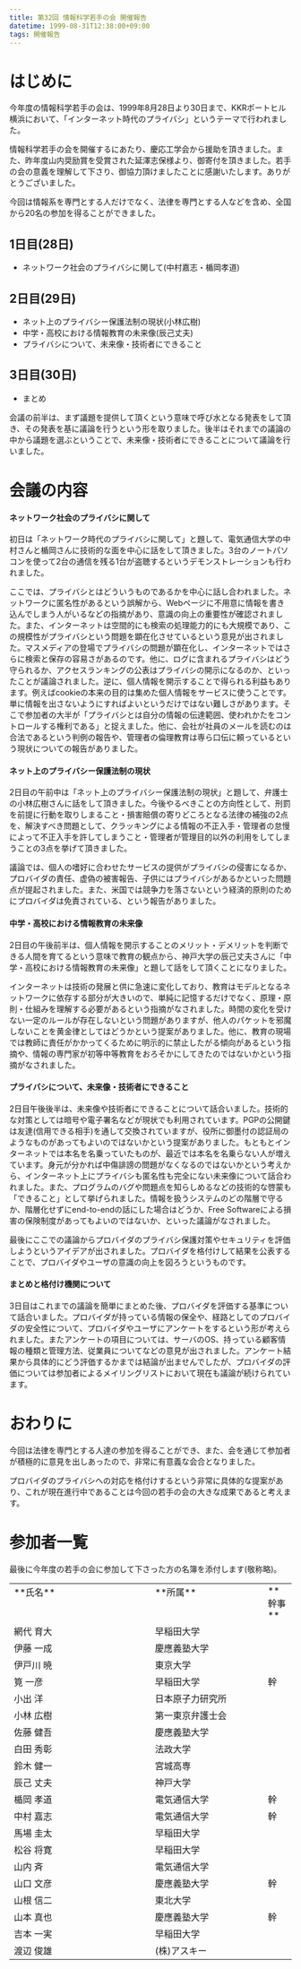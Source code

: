 ```yaml
---
title: 第32回 情報科学若手の会 開催報告
datetime: 1999-08-31T12:38:00+09:00
tags: 開催報告
---
```


# はじめに

今年度の情報科学若手の会は、1999年8月28日より30日まで、KKRポートヒル横浜において、「インターネット時代のプライバシ」というテーマで行われました。

情報科学若手の会を開催するにあたり、慶応工学会から援助を頂きました。また、昨年度山内奨励賞を受賞された延澤志保様より、御寄付を頂きました。若手の会の意義を理解して下さり、御協力頂けましたことに感謝いたします。ありがとうございました。

今回は情報系を専門とする人だけでなく、法律を専門とする人などを含め、全国から20名の参加を得ることができました。

## 1日目(28日)

- ネットワーク社会のプライバシに関して(中村嘉志・楯岡孝道)

## 2日目(29日)

- ネット上のプライバシー保護法制の現状(小林広樹)
- 中学・高校における情報教育の未来像(辰己丈夫)
- プライバシについて、未来像・技術者にできること

## 3日目(30日)

- まとめ

会議の前半は、まず議題を提供して頂くという意味で呼び水となる発表をして頂き、その発表を基に議論を行うという形を取りました。後半はそれまでの議論の中から議題を選ぶということで、未来像・技術者にできることについて議論を行いました。

# 会議の内容

#### ネットワーク社会のプライバシに関して

初日は「ネットワーク時代のプライバシに関して」と題して、電気通信大学の中村さんと楯岡さんに技術的な面を中心に話をして頂きました。3台のノートパソコンを使って2台の通信を残る1台が盗聴するというデモンストレーションも行われました。

ここでは、プライバシとはどういうものであるかを中心に話し合われました。ネットワークに匿名性があるという誤解から、Webページに不用意に情報を書き込んでしまう人がいるなどの指摘があり、意識の向上の重要性が確認されました。また、インターネットは空間的にも検索の処理能力的にも大規模であり、この規模性がプライバシという問題を顕在化させているという意見が出されました。マスメディアの登場でプライバシの問題が顕在化し、インターネットではさらに検索と保存の容易さがあるのです。他に、ログに含まれるプライバシはどう守られるか、アクセスランキングの公表はプライバシの開示になるのか、といったことが議論されました。逆に、個人情報を開示することで得られる利益もあります。例えばcookieの本来の目的は集めた個人情報をサービスに使うことです。単に情報を出さないようにすればよいというだけではない難しさがあります。そこで参加者の大半が「プライバシとは自分の情報の伝達範囲、使われかたをコントロールする権利である」と捉えました。他に、会社が社員のメールを読むのは合法であるという判例の報告や、管理者の倫理教育は専ら口伝に頼っているという現状についての報告がありました。

#### ネット上のプライバシー保護法制の現状

2日目の午前中は「ネット上のプライバシー保護法制の現状」と題して、弁護士の小林広樹さんに話をして頂きました。今後やるべきことの方向性として、刑罰を前提に行動を取りしまること・損害賠償の寄りどころとなる法律の補強の2点を、解決すべき問題として、クラッキングによる情報の不正入手・管理者の怠慢によって不正入手を許してしまうこと・管理者が管理目的以外の利用をしてしまうことの3点を挙げて頂きました。

議論では、個人の嗜好に合わせたサービスの提供がプライバシの侵害になるか、プロバイダの責任、虚偽の被害報告、子供にはプライバシがあるかといった問題点が提起されました。また、米国では競争力を落さないという経済的原則のためにプロバイダは免責されている、という報告がありました。

#### 中学・高校における情報教育の未来像

2日目の午後前半は、個人情報を開示することのメリット・デメリットを判断できる人間を育てるという意味で教育の観点から、神戸大学の辰己丈夫さんに「中学・高校における情報教育の未来像」と題して話をして頂くことになりました。

インターネットは技術の発展と供に急速に変化しており、教育はモデルとなるネットワークに依存する部分が大きいので、単純に記憶するだけでなく、原理・原則・仕組みを理解する必要があるという指摘がなされました。時間の変化を受けない一定のルールが存在しないという問題がありますが、他人のパケットを邪魔しないことを黄金律としてはどうかという提案がありました。他に、教育の現場では教師に責任がかかってくるために明示的に禁止したがる傾向があるという指摘や、情報の専門家が初等中等教育をおろそかにしてきたのではないかという指摘がなされました。

#### プライバシについて、未来像・技術者にできること

2日目午後後半は、未来像や技術者にできることについて話合いました。技術的な対策としては暗号や電子署名などが現状でも利用されています。PGPの公開鍵は友達(信用できる相手)を通して交換されていますが、役所に御墨付の認証局のようなものがあってもよいのではないかという提案がありました。もともとインターネットでは本名を名乗っていたものが、最近では本名を名乗らない人が増えています。身元が分かれば中傷誹謗の問題がなくなるのではないかという考えから、インターネット上にプライバシも匿名性も完全にない未来像について話合われました。また、プログラムのバグや問題点を知らしめるなどの技術的な啓蒙も「できること」として挙げられました。情報を扱うシステムのどの階層で守るか、階層化せずにend-to-endの話にした場合はどうか、Free Softwareによる損害の保険制度があってもよいのではないか、といった議論がなされました。

最後にここでの議論からプロバイダのプライバシ保護対策やセキュリティを評価しようというアイデアが出されました。プロバイダを格付けして結果を公表することで、プロバイダやユーザの意識の向上を図ろうというものです。

#### まとめと格付け機関について

3日目はこれまでの議論を簡単にまとめた後、プロバイダを評価する基準について話合いました。プロバイダが持っている情報の保全や、経路としてのプロバイダの安全性について、プロバイダやユーザにアンケートをするという形が考えられました。またアンケートの項目については、サーバのOS、持っている顧客情報の種類と管理方法、従業員についてなどの意見が出されました。アンケート結果から具体的にどう評価するかまでは結論が出ませんでしたが、プロバイダの評価については参加者によるメイリングリストにおいて現在も議論が続けられています。

# おわりに

今回は法律を専門とする人達の参加を得ることができ、また、会を通じて参加者が積極的に意見を出しあったので、非常に有意義な会合となりました。

プロバイダのプライバシへの対応を格付けするという非常に具体的な提案があり、これが現在進行中であることは今回の若手の会の大きな成果であると考えます。

# 参加者一覧

最後に今年度の若手の会に参加して下さった方の名簿を添付します(敬称略)。

<table border="0" cellpadding="2" cellspacing="0" width="65%">

<tbody>

<tr>

<td valign="top" width="50%">**氏名**</td>

<td valign="top" width="40%">**所属**</td>

<td valign="top" width="10%">**幹事**</td>

</tr>

<tr>

<td valign="top" width="50%">網代 育大</td>

<td valign="top" width="40%">早稲田大学</td>

</tr>

<tr>

<td valign="top" width="50%">伊藤 一成</td>

<td valign="top" width="40%">慶應義塾大学</td>

</tr>

<tr>

<td valign="top" width="50%">伊戸川 暁</td>

<td valign="top" width="40%">東京大学</td>

</tr>

<tr>

<td valign="top" width="50%">筧 一彦</td>

<td valign="top" width="40%">早稲田大学</td>

<td valign="top" width="10%">幹</td>

</tr>

<tr>

<td valign="top" width="50%">小出 洋</td>

<td valign="top" width="40%">日本原子力研究所</td>

</tr>

<tr>

<td valign="top" width="50%">小林 広樹</td>

<td valign="top" width="40%">第一東京弁護士会</td>

</tr>

<tr>

<td valign="top" width="50%">佐藤 健吾</td>

<td valign="top" width="40%">慶應義塾大学</td>

</tr>

<tr>

<td valign="top" width="50%">白田 秀彰</td>

<td valign="top" width="40%">法政大学</td>

</tr>

<tr>

<td valign="top" width="50%">鈴木 健一</td>

<td valign="top" width="40%">宮城高専</td>

</tr>

<tr>

<td valign="top" width="50%">辰己 丈夫</td>

<td valign="top" width="40%">神戸大学</td>

</tr>

<tr>

<td valign="top" width="50%">楯岡 孝道</td>

<td valign="top" width="40%">電気通信大学</td>

<td valign="top" width="10%">幹</td>

</tr>

<tr>

<td valign="top" width="50%">中村 嘉志</td>

<td valign="top" width="40%">電気通信大学</td>

<td valign="top" width="10%">幹</td>

</tr>

<tr>

<td valign="top" width="50%">馬場 圭太</td>

<td valign="top" width="40%">早稲田大学</td>

</tr>

<tr>

<td valign="top" width="50%">松谷 将寛</td>

<td valign="top" width="40%">早稲田大学</td>

</tr>

<tr>

<td valign="top" width="50%">山内 斉</td>

<td valign="top" width="40%">電気通信大学</td>

</tr>

<tr>

<td valign="top" width="50%">山口 文彦</td>

<td valign="top" width="40%">慶應義塾大学</td>

<td valign="top" width="10%">幹</td>

</tr>

<tr>

<td valign="top" width="50%">山根 信二</td>

<td valign="top" width="40%">東北大学</td>

</tr>

<tr>

<td valign="top" width="50%">山本 真也</td>

<td valign="top" width="40%">慶應義塾大学</td>

<td valign="top" width="10%">幹</td>

</tr>

<tr>

<td valign="top" width="50%">吉本 一実</td>

<td valign="top" width="40%">早稲田大学</td>

</tr>

<tr>

<td valign="top" width="50%">渡辺 俊雄</td>

<td valign="top" width="40%">(株)アスキー</td>

</tr>

</tbody>

</table>
